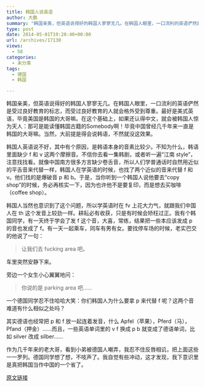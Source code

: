 ```yaml
---
title: 韩国人说英语
author: 大鹏
summary: "韩国亲美，但英语说得好的韩国人寥寥无几。在韩国人眼里，一口流利的英语俨然是受过良好教育的标志，而受过良好教育的人就会格外受到尊重。最好是美式英语，毕竟美国是韩国的大哥嘛。在这个基础上，如果还认得中文，就会被韩国人惊为天人：那可是能读懂韩国古籍的Somebody啊！毕竟中国曾经几千年来一直是韩国的大哥嘛。当然，大前提是得会说韩语，不然就没这效果。"
type: post
date: 2014-05-01T19:20:40+00:00
url: /archives/17130
views:
  - 58
categories:
  - 未分类
tags:
  - 德国
  - 韩国

---
```

韩国亲美，但英语说得好的韩国人寥寥无几。在韩国人眼里，一口流利的英语俨然是受过良好教育的标志，而受过良好教育的人就会格外受到尊重。最好是美式英语，毕竟美国是韩国的大哥嘛。在这个基础上，如果还认得中文，就会被韩国人惊为天人：那可是能读懂韩国古籍的Somebody啊！毕竟中国曾经几千年来一直是韩国的大哥嘛。当然，大前提是得会说韩语，不然就没这效果。

韩国人英语说不好，其中有个原因，是韩语本身的音素比较少。不知为什么，韩语里面缺少 f 和 v 这两个摩擦音。不信你去看一集韩剧，或者听一遍“江南 style”，注意找找看。就像中国南方很多方言缺少卷舌音，所以人们学普通话时自然用近似的平舌音来代替一样，韩国人在学英语的时候，也找了两个近似的音来代替 f 和 v。他们找的是爆破音 p 和 b。于是，当你听到一个韩国人说他要去“copy shop”的时候，务必再核实一下，因为也许他不是要复印，而是想去买咖啡（coffee shop）。

韩国人当然也意识到了这个问题，所以学英语时在 fv 上花大力气，就跟我们中国人在 th 这个发音上较劲一样。耕耘必有收获，只是有时候会矫枉过正。我有个韩国同学，有一天终于学会了发 f 这个音，大喜，常练，结果把一些本应该发成 p 的音也发成了 f。有一天一起乘车，同车有男有女。要找停车场的时候，老实巴交的他说了一句：

> 让我们去 fucking area 吧。

车里突然安静下来。

旁边一个女生小心翼翼地问：

> 你说的是 parking area 吧……

一个德国同学忍不住哈哈大笑：你们韩国人为什么要拿 p 来代替 f 呢？这两个音难道有什么相似之处吗？

其实德语也经常把 p 和 f 放一起连着发音，什么 Apfel（苹果），Pferd（马），Pfand（押金）……而且，一些英语单词里的 v f 换成 p b 就变成了德语单词，比如 silver 改成 silber……

作为几千年来的老大哥，看到小弟被德国人嘲弄，我忍不住反唇相讥，把上面这些一一罗列。德国同学想了想，不吱声了。我自觉有些冲动，这才发现，我下意识里是真把韩国当作中国的一个省了。

[原文链接](http://dapengde.com/archives/17130)


